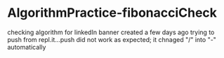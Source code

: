 # AlgorithmPractice-fibonacciCheck
checking algorithm for linkedIn banner created a few days ago
trying to push from repl.it...push did not work as expected; it chnaged "/" into "-" automatically

